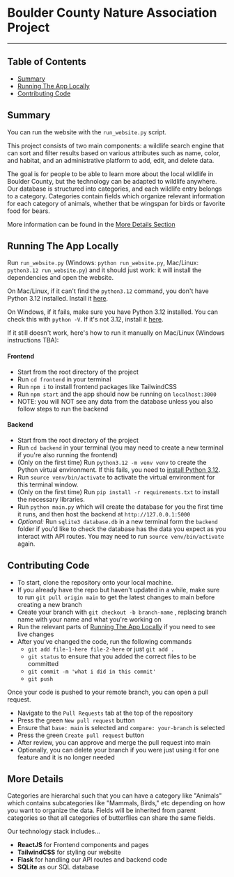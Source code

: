 # Boulder County Nature Association Project

---

## Table of Contents

- [Summary](#summary)
- [Running The App Locally](#running-the-app-locally)
- [Contributing Code](#contributing-code)

## Summary

You can run the website with the `run_website.py` script.

This project consists of two main components: a wildlife search engine that can sort and filter results based on various attributes such as name, color, and habitat, and an administrative platform to add, edit, and delete data.

The goal is for people to be able to learn more about the local wildlife in Boulder County, but the technology can be adapted to wildlife anywhere. Our database is structured into categories, and each wildlife entry belongs to a category. Categories contain fields which organize relevant information for each category of animals, whether that be wingspan for birds or favorite food for bears. 

More information can be found in the [More Details Section](#more-details)

## Running The App Locally

Run `run_website.py` (Windows: `python run_website.py`, Mac/Linux: `python3.12 run_website.py`) and it should just work: it will install the dependencies and open the website.

On Mac/Linux, if it can't find the `python3.12` command, you don't have Python 3.12 installed. Install it [here]((https://www.python.org/downloads/)).

On Windows, if it fails, make sure you have Python 3.12 installed. You can check this with `python -V`. If it's not 3.12, install it [here]((https://www.python.org/downloads/)).

If it still doesn't work, here's how to run it manually on Mac/Linux (Windows instructions TBA):

#### Frontend

- Start from the root directory of the project
- Run `cd frontend` in your terminal
- Run `npm i` to install frontend packages like TailwindCSS
- Run `npm start` and the app should now be running on `localhost:3000`
- NOTE: you will NOT see any data from the database unless you also follow steps to run the backend

#### Backend

- Start from the root directory of the project
- Run `cd backend` in your terminal (you may need to create a new terminal if you're also running the frontend)
- (Only on the first time) Run `python3.12 -m venv venv` to create the Python virtual environment. If this fails, you need to [install Python 3.12](https://www.python.org/downloads/). 
- Run `source venv/bin/activate` to activate the virtual environment for this terminal window.
- (Only on the first time) Run `pip install -r requirements.txt` to install the necessary libraries.
- Run `python main.py` which will create the database for you the first time it runs, and then host the backend at `http://127.0.0.1:5000`
- *Optional:* Run `sqlite3 database.db` in a new terminal form the `backend` folder if you'd like to check the database has the data you expect as you interact with API routes. You may need to run `source venv/bin/activate` again.



## Contributing Code
- To start, clone the repository onto your local machine. 
- If you already have the repo but haven't updated in a while, make sure to run `git pull origin main` to get the latest changes to main before creating a new branch
- Create your branch with `git checkout -b branch-name` , replacing branch name with your name and what you're working on
- Run the relevant parts of [Running The App Locally](#running-the-app-locally) if you need to see live changes
- After you've changed the code, run the following commands
	- `git add file-1-here file-2-here` or just `git add .`
	- `git status` to ensure that you added the correct files to be committed
	- `git commit -m 'what i did in this commit'`
	- `git push`

Once your code is pushed to your remote branch, you can open a pull request. 
- Navigate to the `Pull Requests` tab at the top of the repository
- Press the green `New pull request` button
- Ensure that `base: main` is selected and `compare: your-branch` is selected
- Press the green `Create pull request` button
- After review, you can approve and merge the pull request into main
- Optionally, you can delete your branch if you were just using it for one feature and it is no longer needed

## More Details

Categories are hierarchal such that you can have a category like "Animals" which contains subcategories like "Mammals, Birds," etc depending on how you want to organize the data. Fields will be inherited from parent categories so that all categories of butterflies can share the same fields.

Our technology stack includes...
- **ReactJS** for Frontend components and pages
- **TailwindCSS** for styling our website
- **Flask** for handling our API routes and backend code
- **SQLite** as our SQL database
